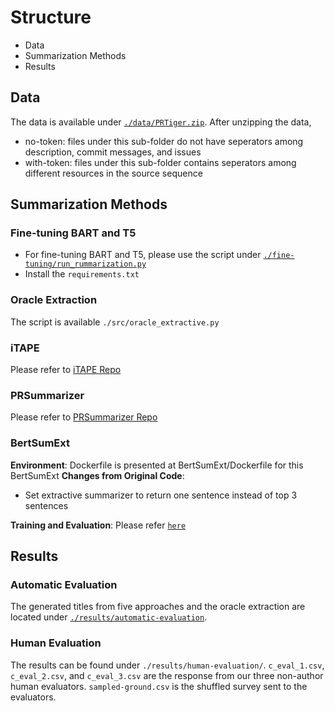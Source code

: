 # Structure
- Data
- Summarization Methods
- Results


## Data
The data is available under [`./data/PRTiger.zip`](./data/PRTiger.zip).
After unzipping the data,
- no-token: files under this sub-folder do not have seperators among description, commit messages, and issues
- with-token: files under this sub-folder contains seperators among different resources in the source sequence

## Summarization Methods
### Fine-tuning BART and T5
- For fine-tuning BART and T5, please use the script under [`./fine-tuning/run_rummarization.py`](./fine-tuning/run_rummarization.py)
- Install the `requirements.txt`

### Oracle Extraction
The script is available `./src/oracle_extractive.py`

### iTAPE
Please refer to [iTAPE Repo](https://github.com/imcsq/iTAPE)

### PRSummarizer
Please refer to [PRSummarizer Repo](https://github.com/Tbabm/PRSummarizer)

### BertSumExt
**Environment**: Dockerfile is presented at BertSumExt/Dockerfile for this BertSumExt
**Changes from Original Code**:
- Set extractive summarizer to return one sentence instead of top 3 sentences

**Training and Evaluation**: Please refer [`here`](https://github.com/happygirlzt/ICSME-PRTiger/blob/main/BertSumExt/README.md)

## Results
### Automatic Evaluation
The generated titles from five approaches and the oracle extraction are located under [`./results/automatic-evaluation`](./results/automatic-evaluation).

### Human Evaluation
The results can be found under `./results/human-evaluation/`.
`c_eval_1.csv`, `c_eval_2.csv`, and `c_eval_3.csv` are the response from our three non-author human evaluators.
`sampled-ground.csv` is the shuffled survey sent to the evaluators.
